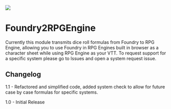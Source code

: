 ![](https://img.shields.io/badge/Foundry-v10-informational)
<!--- Downloads @ Latest Badge -->
<!--- replace <user>/<repo> with your username/repository -->
<!--- ![Latest Release Download Count](https://img.shields.io/github/downloads/Chronolegionnaire/Foundry2RPGEngine/latest/module.zip) -->

<!--- Forge Bazaar Install % Badge -->
<!--- replace <your-module-name> with the `name` in your manifest -->
<!--- ![Forge Installs](https://img.shields.io/badge/dynamic/json?label=Forge%20Installs&query=package.installs&suffix=%25&url=https%3A%2F%2Fforge-vtt.com%2Fapi%2Fbazaar%2Fpackage%2FFoundry2RPGEngine&colorB=4aa94a) -->

# Foundry2RPGEngine

Currently this module transmits dice roll formulas from Foundry to RPG Engine, allowing you to use Foundry in RPG Engines built in browser as a character sheet while using RPG Engine as your VTT. 
To request support for a specific system please go to Issues and open a system request issue.

## Changelog
1.1 - Refactored and simplified code, added system check to allow for future case by case formulas for specific systems.

1.0 - Initial Release
